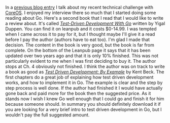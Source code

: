 In a [previous blog entry](2016/09/02/a-review-of-an-introduction-to-programming-in-go.md) I talk about my recent technical challenge with [CoreOS](https://coreos.com/).
I enjoyed my interview there so much that I started doing some reading about Go.
Here's a second book that I read that I would like to write a review about.
It's called [_Test-Driven Development With Go_](https://leanpub.com/golang-tdd/read) written by Yigal Duppen.
You can find it on leanpub and it costs $0-14.99.
I was tempted when I came across it to pay for it, but I thought maybe I'll give it a read before I pay the author (authors have to eat too).
I'm glad I made that decision.
The content in the book is very good, but the book is far from complete.
On the bottom of the Leanpub page it says that it has been updated over two years ago and that it is only 10% finished.
This was not particularly evident to me when I was first deciding to buy it.
The author stops at Ch. 4 obviously not finished.
I think the author was on track to write a book as good as [_Test Driven Development: By Example_](https://www.amazon.com/Test-Driven-Development-Kent-Beck/dp/0321146530) by Kent Beck.
The first chapters do a great job of explaining how test driven development works, and how to implement it in Go.
The example is clear and the step by step process is well done.
If the author had finished it I would have actually gone back and paid more for the book then the suggested price.
As it stands now I wish I knew Go well enough that I could go and finish it for him because someone should.
In summary you should definitely download it if you are looking for a very brief intro to test driven development in Go, but I wouldn't pay the full suggested amount.

